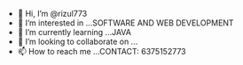 - 👋 Hi, I’m @rizul773
- 👀 I’m interested in ...SOFTWARE AND WEB DEVELOPMENT
- 🌱 I’m currently learning ...JAVA
- 💞️ I’m looking to collaborate on ...
- 📫 How to reach me ...CONTACT: 6375152773

<!---
rizul773/rizul773 is a ✨ special ✨ repository because its `README.md` (this file) appears on your GitHub profile.
You can click the Preview link to take a look at your changes.
--->
